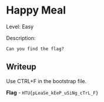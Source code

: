 # Happy Meal

Level: Easy

Description:

```
Can you find the flag?
```

## Writeup

Use CTRL+F in the bootstrap file.

**Flag** - `HTU{pLeaSe_kEeP_uSiNg_cTrL_F}`
